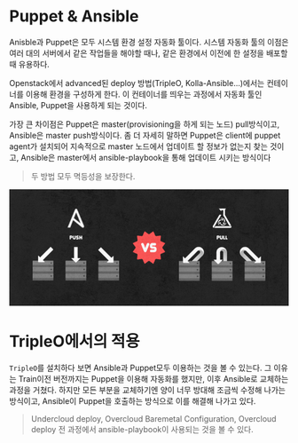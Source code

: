 # Puppet & Ansible

Anisble과 Puppet은 모두 시스템 환경 설정 자동화 툴이다. 시스템 자동화 툴의 이점은 여러 대의 서버에서 같은 작업들을 해야할 때나, 같은 환경에서 이전에 한 설정을 배포할 때 유용하다.

Openstack에서 advanced된 deploy 방법(TripleO, Kolla-Ansible...)에서는 컨테이너를 이용해 환경을 구성하게 한다. 이 컨테이너를 띄우는 과정에서 자동화 툴인 Ansible, Puppet을 사용하게 되는 것이다. 

가장 큰 차이점은 Puppet은 master(provisioning을 하게 되는 노드) pull방식이고, Ansible은 master push방식이다.
좀 더 자세히 말하면 Puppet은 client에 puppet agent가 설치되어 지속적으로 master 노드에서 업데이트 할 정보가 없는지 찾는 것이고, Ansible은 master에서 ansible-playbook을 통해 업데이트 시키는 방식이다
> 두 방법 모두 멱등성을 보장한다.

![Puppet vs Ansible](./image/image12.png)

# TripleO에서의 적용

`TripleO`를 설치하다 보면 Ansible과 Puppet모두 이용하는 것을 볼 수 있는다. 그 이유는 Train이전 버전까지는 Puppet을 이용해 자동화를 했지만, 이후 Ansible로 교체하는 과정을 거쳤다. 하지만 모든 부분을 교체하기엔 양이 너무 방대해 조금씩 수정해 나가는 방식이고, Ansible이 Puppet을 호출하는 방식으로 이를 해결해 나가고 있다.

> Undercloud deploy, Overcloud Baremetal Configuration, Overcloud deploy 전 과정에서 ansible-playbook이 사용되는 것을 볼 수 있다.

